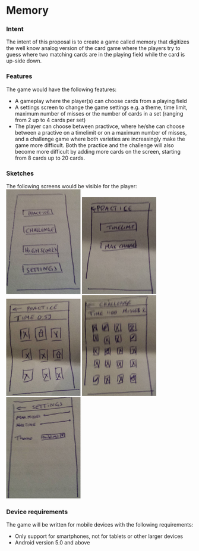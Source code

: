 # Memory
### Intent
The intent of this proposal is to create a game called memory that digitizes the well know analog version of the card game where the players try to guess where two matching cards are in the playing field while the card is up-side down. 

### Features
The game would have the following features:
- A gameplay where the player(s) can choose cards from a playing field
- A settings screen to change the game settings e.g. a theme, time limit, maximum number of misses or the number of cards in a set (ranging from 2 up to 4 cards per set)
- The player can choose between practivce, where he/she can choose between a practive on a timelimit or on a maximum number of misses, and a challenge game where both varieties are increasingly make the game more difficult. Both the practice and the challenge will also become more difficult by adding more cards on the screen, starting from 8 cards up to 20 cards.

### Sketches
The following screens would be visible for the player:
![Menu](https://raw.githubusercontent.com/ruben-kruiver/AndroidMemory/master/Documentation/images/Menu.png "Main Menu")
![Gameplay practice choice](https://raw.githubusercontent.com/ruben-kruiver/AndroidMemory/master/Documentation/images/PracticeChoice.png "Choice screen for practice game")
![Gameplay practice](https://raw.githubusercontent.com/ruben-kruiver/AndroidMemory/master/Documentation/images/Practice.png "Practice game")
![Gameplay challenge](https://raw.githubusercontent.com/ruben-kruiver/AndroidMemory/master/Documentation/images/Challenge.png "Challenge game")
![Settings](https://raw.githubusercontent.com/ruben-kruiver/AndroidMemory/master/Documentation/images/Settings.png "Settings screen")

### Device requirements
The game will be written for mobile devices with the following requirements:
- Only support for smartphones, not for tablets or other larger devices
- Android version 5.0 and above